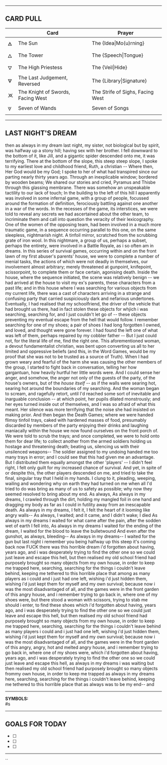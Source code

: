 

---

CARD PULL
--


|     | Card                              | Prayer                           |
| --- | --------------------------------- | -------------------------------- |
| 🜁  | The Sun                           | The {Idea\|Mo(u)rning}           |
| 🜂  | The Tower                         | The {Speech\|Tongue}             |
| 🜄  | The High Priestess                | The {Veil\|Hide}                 |
| 🜃  | The Last Judgement, Reversed      | The {Library\|Signature}         |
| 🝪  | The Knight of Swords, Facing West | The Strife of Sighs, Facing West |
| 🝧  | Seven of Wands                    | Seven of Songs                   |



---

## LAST NIGHT'S DREAM

then as always in my dream last night, my sister, not biological but by spirit, was halfway up a stony hill; having sex with her brother. 
I fell downward to the bottom of it, like Jill, and a gigantic spider descended onto me, it was terrifying. 
There at the bottom of the slope, this steep steep slope, I spoke to my earliest love and childhood friend, Ruth, a christian --
Where then, Her God would be my God;
I spoke to her of what had transpired since our parting nearly thirty years ago. Through an inexplicable window; bordered by wooden beams;
We shared our stories and cried, Pyramus and Thisbe through this glassing membrane. There was somehow an unspeakable tactility to our lack of touch;
In the building to the left of this hill I apparently was involved in some infernal game, with a group of people, focussed around the formation of definition, ferociously battling against one another in a war of the words. 
In the recesses of the game, its interstices, we were told to reveal any secrets we had ascertained about the other team, to incriminate them and call into question the veracity of their lexicography.
One of the women of the opposing team, had been involved in a much more traumatic game, in a sequence occurring parallel to this one, on the same sleepless, nightmarish night. A tinfoil mirror, scratched from the scrubbing grate of iron wool.
In this nightmare, a group of us, perhaps a subset, perhaps the entirety, were involved in a Battle Royale, as i so often am in dreams. 
In this series of survival games, occurring within and on the front lawn of my first abuser's parents' house, we were to complete a number of menial tasks, the actions of which were not deadly in themselves, our involvement almost arbitrary; merely threatened at gunpoint, knifepoint, scissorpoint, to complete them or face certain, agonising death. 
Inside the house, where the sequence initiated, the scene was relatively benign -- we had arrived at the house to visit my ex's parents, these characters from a past life; and in this house where I was searching for various objects from my current life, there was a cast of characters arriving in a strange and confusing party that carried suspiciously dark and nefarious undertones. 
Eventually, I had realised that my schoolfriend, the driver of the vehicle that had brought us there, had in fact stolen these objects for whjich i was searching, searching for, and I just couldn't let go of -- these objects preventing my eventual escape from the hell that would follow. 
I remember searching for one of my shoes; a pair of shoes I had long forgotten I owned, and loved, and thought were gone forever. I had found the left one of what was left of them, perhaps repaired by my cobbler father -- But I just could not, for the literal life of me, find the right one. 
This aforementioned woman, a devout fundamentalist christian, was bent upon converting us all to her limited and oppressive beliefs (and this, in the Word Games, would be my proof that she was not to be trusted as a source of Truth). When I had grown weary and fearful of the harm she was causing the other members of the group, I started to fight back in conversation, telling her how gargantuan, how heavily hurtful her little words were. And I could sense her anger, and somehow, the anger not only of the guests of the party, of the house's owners, but of the *house itself* -- as if the walls were searing hot, searing hot around the boundaries of my searching. 
And the woman began to scream, and ragefully retort, until I'd reached some sort of inevitable and inarguable conclusion -- 
at which point, her pupils dilated monstrously; and her eyes turned inside out of themselves, and I was so afraid of what this meant. Her silence was more terrifying that the noise she had insisted on making prior. 
And then began the Death Games; where we were handed flimsy tinfoil trays, caked with hardened masses of food, presumably discarded by members of the party enjoying their drinks and laughing maniacally within the house we now found ourselves on the front porch of. 
We were told to scrub the trays; and once completed, we were to hold onto them for dear life; to collect another from the armed soldiers holding us hostage and threatening death; beating us, silencing us with their unsilenced weapons-- 
The soldier assigned to my undoing handed me too many trays in error; and I could see that this had given me an advantage. 
But I distributed them equally amongst the other 'players' -- I didn't feel right, I felt only guilt for my increased chance of survival. And yet, in spite of or despite this, the other players descended on me, and tried to take the final, singular tray that I held in my hands. I clung to it, pleading, weeping, wailing and wondering why on earth they had turned on me when all I'd tried to do was bring as many of us to safety as possible; why now they seemed resolved to bring about my end. 
As always, As always in my dreams, I crawled through the dirt, holding my mangled foil in one hand and dragging my body as far as I could in futility away from an inescapable death.
As always in my dreams, I felt it, I felt the heart of it looming like angry walls--
As always, I waited; and it came, and I didn't wake;
I died 
As always in my dreams I waited for what came after the pain, after the sodden wet of earth I fell into, 
As always in my dreams I waited for the ending of the dream, 
I waited for the blood to leave the bulletwound 
And even after the gunshot, as always, bleeding--
As always in my dreams--
I waited for the gun 
but last night i remember you being halfway up this steep it's coming back now FUCK there was this horrible dream i'd forgotten about having, years ago, and i was desperately trying to find the other one so we could just leave and escape this hell, but then realised my old school friend had purposely brought so many objects from my own house, in order to keep me trapped here, searching, searching for the things i couldn’t leave behind, keeping me tethered to this horrible place that among as many players as i could and i just had one left, wishing i'd just hidden them, wishing i'd just kept them for myself and my own survival; because now i was the most disadvantaged of all, and the games were in the front garden of this angry house, and i remember trying to go back in, where one of my shoes were, but there stood a woman with scissors, trying to stab me should i enter, to find these shoes which i'd forgotten about having, years ago, and i was desperately trying to find the other one so we could just leave and escape this hell, but then realised my old school friend had purposely brought so many objects from my own house, in order to keep me trapped here, searching, searching for the things i couldn't leave behind as many players i could and i just had one left, wishing i'd just hidden them, wishing i'd just kept them for myself and my own survival; because now i was the most disadvantaged of all, and the games were in the front garden of this angry, angry, hot and melted angry house, and i remember trying to go back in, where one of my shoes were, which i'd forgotten about having, years ago, and i was desperately trying to find the other one so we could just leave and escape this hell, as always in my dreams i was waiting but then realised my old school friend had purposely brought so many objects frommy own house, in order to keep me trapped as always in my dreams here, searching, searching for the things i couldn't leave behind, keeping me tethered to this horrible place that as always was to be my end--  and

---

**SYMBOLS:**  
#s


---

## GOALS FOR TODAY

- [ ] 
- [ ] 
- [ ] 

---
``